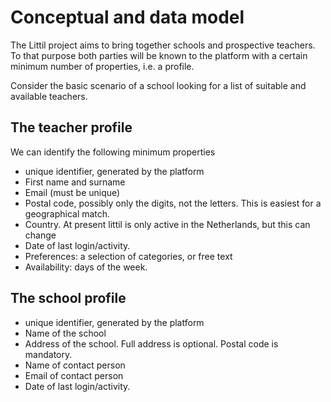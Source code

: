 # Conceptual and data model
The Littil project aims to bring together schools and prospective teachers. To that purpose both parties will be known to the platform with a certain minimum number of properties, i.e. a profile.

Consider the basic scenario of a school looking for a list of suitable and available teachers.

## The teacher profile
We can identify the following minimum properties
* unique identifier, generated by the platform
* First name and surname
* Email (must be unique)
* Postal code, possibly only the digits, not the letters. This is easiest for a geographical match.
* Country. At present littil is only active in the Netherlands, but this can change
* Date of last login/activity.
* Preferences: a selection of categories, or free text 
* Availability: days of the week.

## The school profile
* unique identifier, generated by the platform
* Name of the school
* Address of the school. Full address is optional. Postal code is mandatory.
* Name of contact person
* Email of contact person
* Date of last login/activity.






